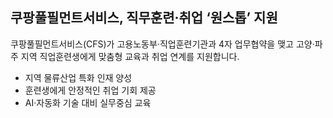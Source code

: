 <div class="w-full p-4 rounded-lg bg-white shadow-md border border-gray-200">
  <h2 class="text-lg font-bold text-indigo-700 mb-2">쿠팡풀필먼트서비스, 직무훈련·취업 ‘원스톱’ 지원</h2>
  <p class="text-gray-800 mb-2">쿠팡풀필먼트서비스(CFS)가 <span class="text-emerald-600 font-semibold">고용노동부</span>·<span class="text-amber-600 font-semibold">직업훈련기관</span>과 4자 업무협약을 맺고 고양·파주 지역 직업훈련생에게 <span class="text-rose-600 font-semibold">맞춤형 교육</span>과 <span class="text-sky-600 font-semibold">취업 연계</span>를 지원합니다.</p>
  <ul class="list-disc list-inside text-gray-700 space-y-1">
    <li>지역 물류산업 특화 인재 양성</li>
    <li>훈련생에게 안정적인 취업 기회 제공</li>
    <li>AI·자동화 기술 대비 실무중심 교육</li>
  </ul>
</div>